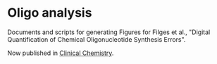 # Oligo analysis

Documents and scripts for generating Figures for Filges et al., "Digital Quantification of Chemical Oligonucleotide Synthesis Errors".

Now published in [Clinical Chemistry](https://doi.org/10.1093/clinchem/hvab136).

